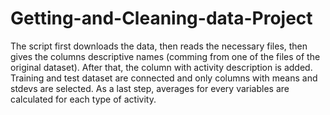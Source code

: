 # Getting-and-Cleaning-data-Project
The script first downloads the data, then reads the necessary files, then gives the columns descriptive names 
(comming from one of the files of the original dataset). After that, the column with activity description is added.
Training and test dataset are connected and only columns with means and stdevs are selected. 
As a last step, averages for every variables are calculated for each type of activity.

